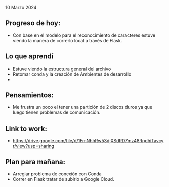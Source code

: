 10 Marzo 2024

## Progreso de hoy:
-  Con base en el modelo para el reconocimiento de caracteres estuve viendo la manera de correrlo local a través de Flask. 
## Lo que aprendí 
- Estuve viendo la estructura general del archivo 
- Retomar conda y la creación de Ambientes de desarrollo 
- 
## **Pensamientos**:
- Me frustra un poco el tener una partición de 2 discos duros ya que luego tienen problemas de comunicación.
## Link to work: 
- https://drive.google.com/file/d/1FmNhhRw53djXSdRD7mz48RpdhiTavcyr/view?usp=sharing 
## Plan para mañana: 
- Arreglar problema de conexión con Conda 
- Correr en Flask tratar de subirlo a Google Cloud. 
